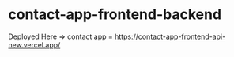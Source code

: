 # contact-app-frontend-backend

Deployed Here => contact app = https://contact-app-frontend-api-new.vercel.app/

